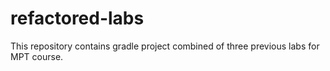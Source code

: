 # refactored-labs
This repository contains gradle project combined of three previous labs for MPT course.
